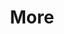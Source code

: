 ---
layout: page
title: More
dropdown: true
children: 
    - title: 💬 Opinions
      permalink: /opinions/
    - title: divider
    - title: 📸 Gallery
      permalink: /gallery/
    - title: 📂 Files
      permalink: /files/      
nav: true
nav_order: 6
importance: 6
---